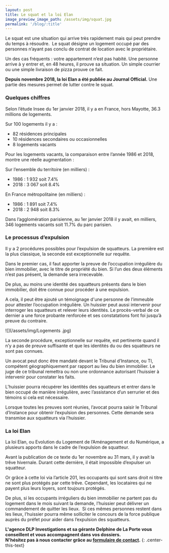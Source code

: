 ```yaml
---
layout: post
title: Le squat et la loi Elan
image_preview_image_path: /assets/img/squat.jpg
permalink: '/blog/:title'
---
```


Le squat est une situation qui arrive tr&egrave;s rapidement mais qui peut prendre du temps &agrave; r&eacute;soudre. &nbsp;Le squat d&eacute;signe un logement occup&eacute; par des personnes n’ayant pas conclu de contrat de location avec le propri&eacute;taire.

Un des cas fr&eacute;quents : votre appartement n’est pas habit&eacute;. Une personne arrive &agrave; y entrer et, en 48 heures, il prouve sa situation. Un simple courrier ou une simple livraison de pizza prouve ce fait.

**Depuis novembre 2018, la loi Elan a &eacute;t&eacute; publi&eacute;e au Journal Official.** Une partie des mesures permet de lutter contre le squat.

### Quelques chiffres

Selon l’&eacute;tude Insee du 1er janvier 2018, il y a en France, hors Mayotte, 36.3 millions de logements.

Sur 100 logements il y a :

* 82 r&eacute;sidences principales
* 10 r&eacute;sidences secondaires ou occasionnelles
* 8 logements vacants

Pour les logements vacants, la comparaison entre l’ann&eacute;e 1986 et 2018, montre une r&eacute;elle augmentation :

Sur l’ensemble du territoire (en milliers) :

* 1986 : 1 932 soit 7.4%
* 2018 : 3 067 soit 8.4%

En France m&eacute;tropolitaine (en milliers) :

* 1986 : 1 891 soit 7.4%
* 2018 : 2 948 soit 8.3%

Dans l’agglom&eacute;ration parisienne, au 1er janvier 2018 il y avait, en milliers, 346 logements vacants soit 11.7% du parc parisien.

### Le processus d’expulsion

Il y a 2 proc&eacute;dures possibles pour l’expulsion de squatteurs. La premi&egrave;re est la plus classique, la seconde est exceptionnelle sur requ&ecirc;te.

Dans le premier cas, il faut apporter la preuve de l’occupation irr&eacute;guli&egrave;re du bien immobilier, avec le titre de propri&eacute;t&eacute; du bien. Si l’un des deux &eacute;l&eacute;ments n’est pas pr&eacute;sent, la demande sera irrecevable.

De plus, au moins une identit&eacute; des squatteurs pr&eacute;sents dans le bien immobilier, doit &ecirc;tre connue pour proc&eacute;der &agrave; une expulsion.

A cela, il peut &ecirc;tre ajout&eacute; un t&eacute;moignage d'une personne de l’immeuble pour attester l’occupation irr&eacute;guli&egrave;re. Un huissier peut aussi intervenir pour interroger les squatteurs et relever leurs identit&eacute;s. Le proc&egrave;s-verbal de ce dernier a une force probante renforc&eacute;e et ses constatations font foi jusqu’&agrave; preuve du contraire.

![](/assets/img/Logements .jpg)

La seconde proc&eacute;dure, exceptionnelle sur requ&ecirc;te, est pertinente quand il n’y a pas de preuve suffisante et que les identit&eacute;s du ou des squatteurs ne sont pas connues.

Un avocat peut donc &ecirc;tre mandat&eacute; devant le Tribunal d’Instance, ou TI, comp&eacute;tent g&eacute;ographiquement par rapport au lieu du bien immobilier. Le juge de ce tribunal remettra ou non une ordonnance autorisant l’huissier &agrave; intervenir pour constater les faits.

L’huissier pourra r&eacute;cup&eacute;rer les identit&eacute;s des squatteurs et entrer dans le bien occup&eacute; de mani&egrave;re irr&eacute;guli&egrave;re, avec l’assistance d’un serrurier et des t&eacute;moins si cela est n&eacute;cessaire.

Lorsque toutes les preuves sont r&eacute;unies, l’avocat pourra saisir le Tribunal d’Instance pour obtenir l’expulsion des personnes. Cette demande sera transmise aux squatteurs via l’huissier.

### La loi Elan

La loi Elan, ou Evolution du Logement de l’Am&eacute;nagement et du Num&eacute;rique, a plusieurs apports dans le cadre de l’expulsion de squatteur.

Avant la publication de ce texte du 1er novembre au 31 mars, il y avait la tr&ecirc;ve hivernale. Durant cette derni&egrave;re, il &eacute;tait impossible d’expulser un squatteur.

Or gr&acirc;ce &agrave; cette loi via l’article 201, les occupants qui sont sans droit ni titre ne sont plus prot&eacute;g&eacute;s par cette tr&ecirc;ve. Cependant, les locataires qui ne payent plus leurs loyers, sont toujours prot&eacute;g&eacute;s.

De plus, si les occupants irr&eacute;guliers du bien immobilier ne partent pas du logement dans le mois suivant la demande, l’huissier peut d&eacute;livrer un commandement de quitter les lieux.&nbsp; Si ces m&ecirc;mes personnes restent dans les lieux, l’huissier pourra m&ecirc;me solliciter le concours de la force publique aupr&egrave;s du pr&eacute;fet pour aider dans l’expulsion des squatteurs.

**L'agence DLP Investigations et sa g&eacute;rante Delphine de La Porte vous conseillent et vous accompagnent dans vos dossiers.**<br>**N'h&eacute;sitez pas &agrave; nous contacter gr&acirc;ce au&nbsp;[formulaire de contact](https://dlp-investigations.fr/#contact).**
{: .center-this-text}